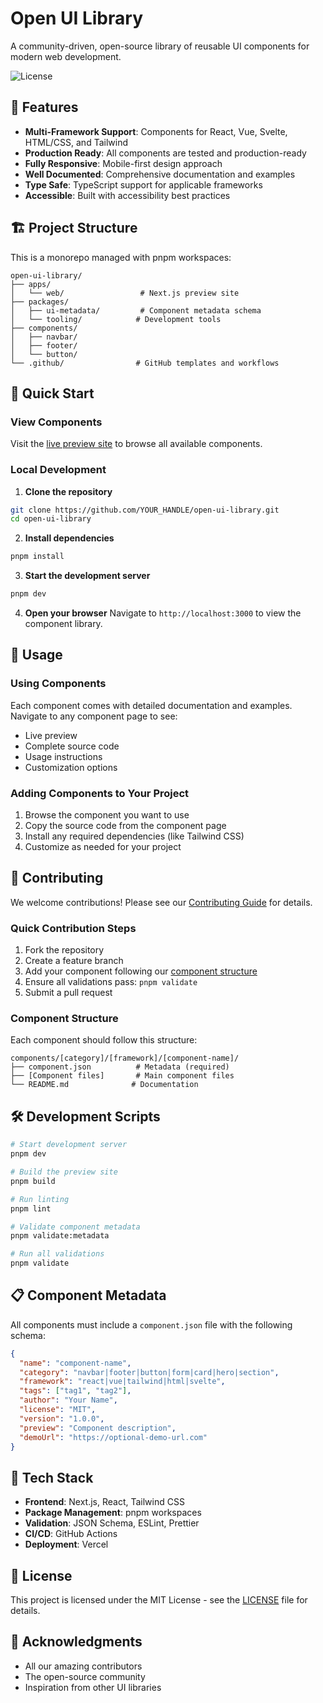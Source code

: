 # Open UI Library

A community-driven, open-source library of reusable UI components for modern web development.

![License](https://img.shields.io/badge/license-MIT-blue.svg)

## 🚀 Features

- **Multi-Framework Support**: Components for React, Vue, Svelte, HTML/CSS, and Tailwind
- **Production Ready**: All components are tested and production-ready
- **Fully Responsive**: Mobile-first design approach
- **Well Documented**: Comprehensive documentation and examples
- **Type Safe**: TypeScript support for applicable frameworks
- **Accessible**: Built with accessibility best practices

## 🏗️ Project Structure

This is a monorepo managed with pnpm workspaces:

```
open-ui-library/
├── apps/
│   └── web/                 # Next.js preview site
├── packages/
│   ├── ui-metadata/         # Component metadata schema
│   └── tooling/            # Development tools
├── components/
│   ├── navbar/
│   ├── footer/
│   └── button/
└── .github/                # GitHub templates and workflows
```

## 🚀 Quick Start

### View Components

Visit the [live preview site](https://www.openuilibrary.com/) to browse all available components.

### Local Development

1. **Clone the repository**
```bash
git clone https://github.com/YOUR_HANDLE/open-ui-library.git
cd open-ui-library
```

2. **Install dependencies**
```bash
pnpm install
```

3. **Start the development server**
```bash
pnpm dev
```

4. **Open your browser**
Navigate to `http://localhost:3000` to view the component library.

## 📖 Usage

### Using Components

Each component comes with detailed documentation and examples. Navigate to any component page to see:

- Live preview
- Complete source code
- Usage instructions
- Customization options

### Adding Components to Your Project

1. Browse the component you want to use
2. Copy the source code from the component page
3. Install any required dependencies (like Tailwind CSS)
4. Customize as needed for your project

## 🤝 Contributing

We welcome contributions! Please see our [Contributing Guide](./CONTRIBUTING.md) for details.

### Quick Contribution Steps

1. Fork the repository
2. Create a feature branch
3. Add your component following our [component structure](#component-structure)
4. Ensure all validations pass: `pnpm validate`
5. Submit a pull request

### Component Structure

Each component should follow this structure:

```
components/[category]/[framework]/[component-name]/
├── component.json          # Metadata (required)
├── [Component files]       # Main component files
└── README.md              # Documentation
```

## 🛠️ Development Scripts

```bash
# Start development server
pnpm dev

# Build the preview site
pnpm build

# Run linting
pnpm lint

# Validate component metadata
pnpm validate:metadata

# Run all validations
pnpm validate
```

## 📋 Component Metadata

All components must include a `component.json` file with the following schema:

```json
{
  "name": "component-name",
  "category": "navbar|footer|button|form|card|hero|section",
  "framework": "react|vue|tailwind|html|svelte",
  "tags": ["tag1", "tag2"],
  "author": "Your Name",
  "license": "MIT",
  "version": "1.0.0",
  "preview": "Component description",
  "demoUrl": "https://optional-demo-url.com"
}
```

## 🔧 Tech Stack

- **Frontend**: Next.js, React, Tailwind CSS
- **Package Management**: pnpm workspaces
- **Validation**: JSON Schema, ESLint, Prettier
- **CI/CD**: GitHub Actions
- **Deployment**: Vercel

## 📄 License

This project is licensed under the MIT License - see the [LICENSE](./LICENSE) file for details.

## 🙏 Acknowledgments

- All our amazing contributors
- The open-source community
- Inspiration from other UI libraries

